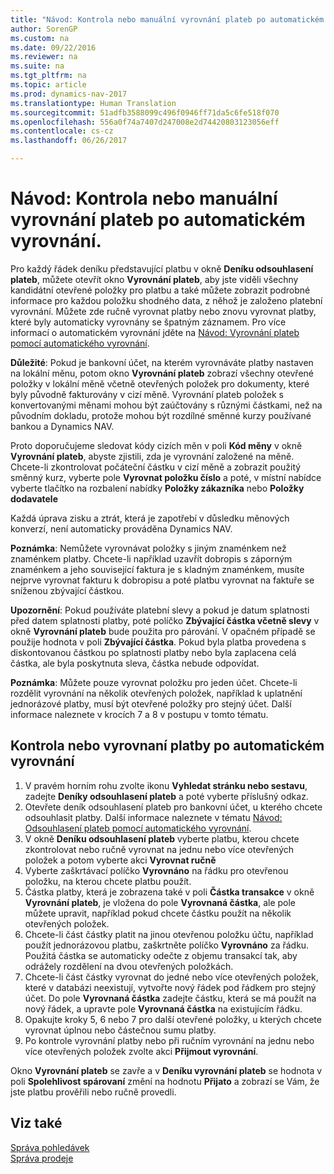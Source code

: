 ```yaml
---
title: "Návod: Kontrola nebo manuální vyrovnání plateb po automatickém vyrovnání."
author: SorenGP
ms.custom: na
ms.date: 09/22/2016
ms.reviewer: na
ms.suite: na
ms.tgt_pltfrm: na
ms.topic: article
ms.prod: dynamics-nav-2017
ms.translationtype: Human Translation
ms.sourcegitcommit: 51adfb3588099c496f0946ff71da5c6fe518f070
ms.openlocfilehash: 556a0f74a7407d247008e2d74420803123056eff
ms.contentlocale: cs-cz
ms.lasthandoff: 06/26/2017

---
```


# <a name="how-to-review-or-apply-payments-manually-after-automatic-application"></a>Návod: Kontrola nebo manuální vyrovnání plateb po automatickém vyrovnání.
Pro každý řádek deníku představující platbu v okně **Deníku odsouhlasení plateb**, můžete otevřít okno **Vyrovnání plateb**, aby jste viděli všechny kandidátní otevřené položky pro platbu a také můžete zobrazit podrobné informace pro každou položku shodného data, z něhož je založeno platební vyrovnání. Můžete zde ručně vyrovnat platby nebo znovu vyrovnat platby, které byly automaticky vyrovnány se špatným záznamem. Pro více informací o automatickém vyrovnání jděte na [Návod: Vyrovnání plateb pomocí automatického vyrovnání](receivables-how-reconcile-payments-auto-application.md).

**Důležité**: Pokud je bankovní účet, na kterém vyrovnáváte platby nastaven na lokální měnu, potom okno **Vyrovnání plateb** zobrazí všechny otevřené položky v lokální měně včetně otevřených položek pro dokumenty, které byly původně fakturovány v cizí měně. Vyrovnání plateb položek s konvertovanými měnami mohou být zaúčtovány s různými částkami, než na původním dokladu, protože mohou být rozdílné směnné kurzy používané bankou a Dynamics NAV.

Proto doporučujeme sledovat kódy cizích měn v poli **Kód měny** v okně **Vyrovnání plateb**, abyste zjistili, zda je vyrovnání založené na měně. Chcete-li zkontrolovat počáteční částku v cizí měně a zobrazit použitý směnný kurz, vyberte pole **Vyrovnat položku číslo**  a poté, v místní nabídce vyberte tlačítko na rozbalení nabídky **Položky zákazníka** nebo **Položky dodavatele**

Každá úprava zisku a ztrát, která je zapotřebí v důsledku měnových konverzí, není automaticky prováděna Dynamics NAV.

**Poznámka**: Nemůžete vyrovnávat položky s jiným znaménkem než znaménkem platby. Chcete-li například uzavřít dobropis s záporným znaménkem a jeho související faktura je s kladným znaménkem, musíte nejprve vyrovnat fakturu k dobropisu a poté platbu vyrovnat na faktuře se sníženou zbývající částkou.

**Upozornění**: Pokud používáte platební slevy a pokud je datum splatnosti před datem splatnosti platby, poté políčko **Zbývající částka včetně slevy** v okně **Vyrovnání plateb** bude použita pro párování. V opačném případě se použije hodnota v poli  **Zbývající částka**. Pokud byla platba provedena s diskontovanou částkou po splatnosti platby nebo byla zaplacena celá částka, ale byla poskytnuta sleva, částka nebude odpovídat.

**Poznámka**: Můžete pouze vyrovnat položku pro jeden účet. Chcete-li rozdělit vyrovnání na několik otevřených položek, například k uplatnění jednorázové platby, musí být otevřené položky pro stejný účet. Další informace naleznete v krocích 7 a 8 v postupu v tomto tématu.

## <a name="to-review-or-apply-payments-after-automatic-application"></a>Kontrola nebo vyrovnaní platby po automatickém vyrovnání
1. V pravém horním rohu zvolte ikonu **Vyhledat stránku nebo sestavu**, zadejte **Deníky odsouhlasení plateb** a poté vyberte příslušný odkaz.
2. Otevřete deník odsouhlasení plateb pro bankovní účet, u kterého chcete odsouhlasit platby. Další informace naleznete v tématu [Návod: Odsouhlasení plateb pomocí automatického vyrovnání](receivables-how-reconcile-payments-auto-application.md).
3. V okně **Deníku odsouhlasení plateb** vyberte platbu, kterou chcete zkontrolovat nebo ručně vyrovnat na jednu nebo více otevřených položek a potom vyberte akci **Vyrovnat ručně**
4. Vyberte zaškrtávací políčko **Vyrovnáno** na řádku pro otevřenou položku, na kterou chcete platbu použít.
5. Částka platby, která je zobrazena také v poli **Částka transakce** v okně **Vyrovnání plateb**, je vložena do pole **Vyrovnaná částka**, ale pole můžete upravit, například pokud chcete částku použít na několik otevřených položek.
6. Chcete-li část částky platit na jinou otevřenou položku účtu, například použít jednorázovou platbu, zaškrtněte políčko **Vyrovnáno** za řádku. Použitá částka se automaticky odečte z objemu transakcí tak, aby odrážely rozdělení na dvou otevřených položkách.
7. Chcete-li část částky vyrovnat do jedné nebo více otevřených položek, které v databázi neexistují, vytvořte nový řádek pod řádkem pro stejný účet. Do pole **Vyrovnaná částka** zadejte částku, která se má použít na nový řádek, a upravte pole **Vyrovnaná částka** na existujícím řádku.
8. Opakujte kroky 5, 6 nebo 7 pro další otevřené položky, u kterých chcete vyrovnat úplnou nebo částečnou sumu platby.
9. Po kontrole vyrovnání platby nebo při ručním vyrovnání na jednu nebo více otevřených položek zvolte akci **Přijmout vyrovnání**.

Okno **Vyrovnání plateb** se zavře a v **Deníku vyrovnání plateb** se hodnota v poli **Spolehlivost spárovaní** změní na hodnotu **Přijato** a zobrazí se Vám, že jste platbu prověřili nebo ručně provedli.

## <a name="see-also"></a>Viz také
[Správa pohledávek](receivables-manage-receivables.md)  
[Správa prodeje](sales-manage-sales.md)

